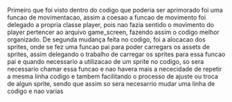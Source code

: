 Primeiro que foi visto dentro do codigo que poderia ser aprimorado foi uma funcao de movimentacao, assim a coesao a funcao de movimento foi delegado a propria classe player, pois nao fazia sentido o movimento do player pertencer ao arquivo game_screen, fazendo assim o codigo melhor organizado.
De segunda mudança feita no codigo, foi a alocacao dos sprites, onde se fez uma funcao pai para poder carregars os assets de sprites, assim delegando o trabalho de carregar os sprites para essa funcao pai e quando necessario a utilizacao de um sprite no codigo, so sera necessario chamar essa funcao e nao havera mais a nececidade de repetir a mesma linha codigo e tambem facilitando o processo de ajuste ou troca de algun sprite, sendo que assim so sera necesarrio mudar uma linha de codigo e nao varias
